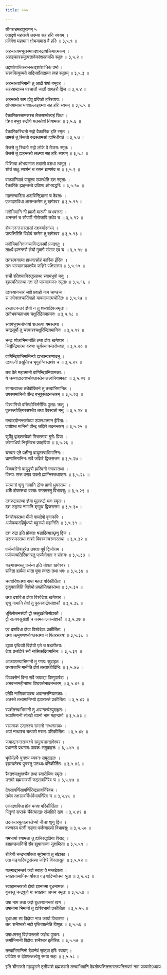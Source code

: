 ```yaml
---
title: ००५

---
```

श्रीगरुडमहापुराणम् ५  
एतादृशे महत्तत्त्वे लक्ष्म्या सह हरिः स्वयम् ।  
प्रविवेश महाभाग क्षोभयामास वै हरिः ॥ ३,५.१ ॥  
  
अहन्तत्त्वमभूत्तस्माज्ज्ञानद्रव्यक्रियात्मकम् ।  
अहङ्कारसमुत्पत्तावेकांशस्तमसि स्मृतः ॥ ३,५.२ ॥  
  
तद्दशांशाधिकरजस्तद्दशांशाधिकं प्रभो ।  
सत्त्वमित्युच्यते सद्भिर्ह्येतदात्मा त्वहं स्मृतम् ॥ ३,५.३ ॥  
  
अहन्तत्त्वाभिमानी तु आदौ शेषो बभूवह ।  
सहस्राब्दाच्च पश्चात्तौ जातौ खगहरौ द्विज ॥ ३,५.४ ॥  
  
अहन्तत्त्वे खग ह्येषु प्रविष्टो हरिरव्ययः ।  
क्षोभयामास भगवाल्लङ्क्ष्म्या सह हरिः स्वयम् ॥ ३,५.५ ॥  
  
वैकारिकस्तामसश्च तैजसश्चेत्यहं त्रिधा ।  
त्रिधा बभूव रुद्रोपि यतस्तेषां नियामकः ॥ ३,५.६ ॥  
  
वैकारिकस्थितो रुद्रो वैकारिक इति स्मृतः ।  
तामसे तु स्थितो रुद्रस्तामसो ह्यभिधीयते ॥ ३,५.७ ॥  
  
तैजसे तु स्थितो रुद्रो लोके वै तैजसः स्मृतः ।  
तैजसे तु ह्यहन्तत्त्वे लक्ष्म्या सह हरिः स्वयम् ॥ ३,५.८ ॥  
  
विशित्वा क्षोभयामास तदासौ दशधा त्वभूत् ।  
श्रोत्रं चक्षुः स्पर्शनं च रसनं घ्राणमेव च ॥ ३,५.९ ॥  
  
वाक्पाणिपादं पायुश्च उपस्थेति दश स्मृताः ।  
वैकारिके ह्यहन्तत्त्वे प्रविश्य क्षोभयद्धरिः ॥ ३,५.१० ॥  
  
महत्तत्त्वादिमा अदाविन्द्रियाणां च देवताः ।  
एकादशविधा आसन्क्रमेण तु खगेश्वर ॥ ३,५.११ ॥  
  
मनोभिमानि नी ह्यादौ वारुणी त्वभवत्तदा ।  
अनन्तरं च सौपर्णी गौरोजापि तथैव च ॥ ३,५.१२ ॥  
  
शेषादनन्तरास्तासां दशवर्षादनंरम् ।  
उत्पत्तिरिति विज्ञेयं क्रमेण तु खगेश्वर ॥ ३,५.१३ ॥  
  
मनोभिमानिनावन्याविन्द्रकामौ प्रजज्ञतुः ।  
तार्क्ष्य ह्यनन्तरौ ज्ञेयौ मुक्तौ संसार एव च ॥ ३,५.१४ ॥  
  
ततस्त्वगात्मा ह्यभवत्सोहं कारिक ईरितः ।  
ततः पाण्यात्मकाश्चैव जज्ञिरे पक्षिसत्तम ॥ ३,५.१५ ॥  
  
शची रतिश्चानिरुद्धस्तथा स्वायंभुवो मनुः ।  
बृहस्पतिस्तथा दक्ष एते पाण्यात्मकाः स्मृताः ॥ ३,५.१६ ॥  
  
दक्षस्यानन्तरं जज्ञे प्रवाहो नाम चाण्डज ।  
स एवोक्तश्चातिंवाहो यापयत्यात्मचोदितः ॥ ३,५.१७ ॥  
  
हस्तादनन्तरं ज्ञेयो न तु शच्यादिवत्स्मृतः ।  
ततोभवन्महाभाग चक्षुरिद्रियमात्मनः ॥ ३,५.१८ ॥  
  
स्वायंभुवमनोर्भार्या शतरूपा यमस्तथा ।  
चन्द्रसूर्यौ तु चत्त्वारश्चक्षुरिन्द्रियमानिनः ॥ ३,५.१९ ॥  
  
चन्द्रः श्रोत्राभिमानीति तथा ज्ञेयः खगेश्वर ।  
जिह्वेन्द्रियात्मा वरुणः सूर्यस्यानन्तरोभवत् ॥ ३,५.२० ॥  
  
वागिन्द्रियाभिमानिन्यो ह्यभवन्वरुणादनु ।  
दक्षपत्नी प्रसूतिश्च भृगुरग्निस्तर्थव च ॥ ३,५.२१ ॥  
  
तत्र वैते महात्मानो वागिन्द्रियनियामकाः ।  
ये क्रव्यादादयश्चोक्तास्तेनन्तत्त्वनियामकाः ॥ ३,५.२२ ॥  
  
साम्यत्वाच्च तथैवोक्तिर्न तु तत्त्वाभिमानितः ।  
उपस्थमानिनो वीन्द्र बभूवुस्तदनन्तरम् ॥ ३,५.२३ ॥  
  
विश्वामित्रो वसिष्टोत्रिर्मरीचिः पुलहः क्रतुः ।  
पुलस्त्योङ्गिरसश्चैव तथा वैवस्वतो मनुः ॥ ३,५.२४ ॥  
  
मन्वादयोनन्तसंख्या उपस्थात्मान ईरिताः ।  
पायोश्च मानिनो वीन्द्र जज्ञिरे तदनन्तरम् ॥ ३,५.२५ ॥  
  
सूर्येषु द्वादशस्वेको मित्रस्तारा गुरोः प्रिया ।  
कोणाधिपो निरृतिश्च प्रवहप्रिया ॥ ३,५.२६ ॥  
  
चत्त्वार एते पक्षीन्द्र वायुतत्त्वाभिमानिनः ।  
घ्राणाभिमानिनः सर्वे जज्ञिरे द्विजसत्तम ॥ ३,५.२७ ॥  
  
विष्ववसेनो वायुपुत्रौ ह्यश्विनौ गणपस्तथा ।  
वित्तपः सप्त वसव उक्तो ह्याग्निस्तथाष्टमः ॥ ३,५.२८ ॥  
  
सत्यानां शृणु नामानि द्रोणः प्राणो ध्रुवस्तथा ।  
अर्के दोषस्तथा वस्कः सप्तमस्तु विभावसुः ॥ ३,५.२९ ॥  
  
दशरुद्रास्तथा ज्ञेया मूलरुद्रो भवः स्मृतः ।  
दश रुद्रस्य नामानि शृणुष्व द्विजसत्तम ॥ ३,५.३० ॥  
  
रैवन्तेयस्तथा भीमो वामदेवो वृषाकपिः ।  
अजैकपादहिर्वुध्न्यो बहुरूपो महानिति ॥ ३,५.३१ ॥  
  
दश रुद्रा इति प्रोक्ताः षडादित्याञ्छृणु द्विज ।  
उरुक्रमस्तथा शक्रो विवस्वान्वरुणस्तथा ॥ ३,५.३२ ॥  
  
पर्जन्योतिबाहुरेत उक्ताः पूर्वं द्विजोत्तम ।  
पर्जन्यव्यतिरिक्तास्तु पञ्चैवोक्ता न संशयः ॥ ३,५.३३ ॥  
  
गङ्गासमस्तु पर्जन्य इति चोक्तः खगेश्वर ।  
सविता ह्यर्यमा धाता पूषा त्वष्टा तथा भगः ॥ ३,५.३४ ॥  
  
चत्वारिंशत्तथा सप्त महतः परिकीर्तिताः ।  
द्वावुक्ताविति विज्ञेयो प्रवहोतिवहस्तथा ॥ ३,५.३५ ॥  
  
तथा दशविधा ज्ञेया विश्वेदेवाः खगेश्वर ।  
शृणु नामानि तेषां तु पुरूरवार्द्रवसंज्ञकौ ॥ ३,५.३६ ॥  
  
धूरिलोचनसंज्ञौ द्वौ क्रतुदक्षेतिसंज्ञकौ ।  
द्वौ सत्यवसुसंज्ञौ च कामकालकसंज्ञकौ ॥ ३,५.३७ ॥  
  
एवं दशविधा ज्ञेया विश्वेदेवाः प्रकीर्तिताः ।  
तथा ऋभुगणश्चोक्तस्तथा च पितरस्त्रयः ॥ ३,५.३८ ॥  
  
द्यावा पृथिव्यौ विज्ञेयौ एते च षडशीतयः ।  
देवाः प्रजज्ञिरे सर्वे नासिकद्रियमानिनः ॥ ३,५.३९ ॥  
  
आकाशस्याभिमानी तु गणपः सुदाहृतः ।  
उभयत्राभि मानीति ज्ञेयं तत्त्वार्थवेदिभिः ॥ ३,५.४० ॥  
  
विष्वक्सेनं विना सर्वे जयाद्या विष्णुपार्षदाः ।  
अभवन्समहीनाश्च विष्वक्सेनादनन्तरम् ॥ ३,५.४१ ॥  
  
एतेपि नासिकायाश्च अवान्तरनियामकाः ।  
अतस्ते तत्त्वमानिभ्यो ह्यवरास्ते प्रकीर्तिताः ॥ ३,५.४२ ॥  
  
स्पर्शतत्त्वाभिमानी तु अपानश्चेत्युदाहृतः ।  
रूपाभिमानी संजज्ञे व्यानो नाम महान्प्रभो ॥ ३,५.४३ ॥  
  
रसात्मक उदानश्च समानो गन्धनामकः ।  
अपां नाथाश्च चत्वारो मरुतः परिकीर्तिताः ॥ ३,५.४४ ॥  
  
जयाद्यनन्तरान्वक्ष्ये समुत्पन्नान्खगेश्वर ।  
प्रधानाग्रे प्रथमजः पावकः समुदाहृतः ॥ ३,५.४५ ॥  
  
भृगोर्महर्षेः पुत्रश्च च्यवनः समुदाहृतः ।  
बृहस्पतेश्च पुत्रस्तु उतथ्यः परिकीर्तितः ॥ ३,५.४६ ॥  
  
रैवतश्चाक्षुषश्चैव तथा स्वारोचिषः स्मृतः ।  
उत्तमो ब्रह्मसावर्णी रुद्रसावर्णिरेव च ॥ ३,५.४७ ॥  
  
देवसावर्णिसावर्णिरिन्द्रसावर्णिरेवच ।  
तथैव दक्षसावर्णिर्धर्मभावर्णिरेव च ॥ ३,५.४८ ॥  
  
एकादशविधा ह्येवं मनवः परिकीर्तिताः ।  
पितॄणां सप्तकं चैवेत्याद्याः संजज्ञिरे खग ॥ ३,५.४९ ॥  
  
तदनन्तरमुत्पन्नास्तेभ्यो नीचाः शृणु द्विज ।  
वरुणस्य पत्नी गङ्गा पर्जन्याख्यो विभावसुः ॥ ३,५.५० ॥  
  
यमभार्या श्यामला तु ह्यनिरुद्धप्रिया विराट् ।  
ब्रह्माण्डमानिनी सैव ह्युषानाम्ना सुशब्दिता ॥ ३,५.५१ ॥  
  
रोहिणी चन्द्रभार्योक्ता सूर्यभार्या तु संज्ञका ।  
एता गङ्गादिषटूसंख्या जज्ञिरे विनतासुत ॥ ३,५.५२ ॥  
  
गङ्गाद्यनन्तरं जज्ञे स्वाहा वै मन्त्रदेवता ।  
स्वाहानामाग्निभार्योक्ता गङ्गादिभ्योधमा श्रुता ॥ ३,५.५३ ॥  
  
स्वाहानन्तरजो ज्ञेयो ज्ञानात्मा बुधनामकः ।  
बुधस्तु चन्द्रपुत्रो यः स्वाहाया अधमः स्मृतः ॥ ३,५.५४ ॥  
  
उषा नाम तथा जज्ञे बुधस्यानन्तरं खग ।  
उषानामा भिमानी तु ह्यश्विभार्या प्रकीर्तिता ॥ ३,५.५५ ॥  
  
बुधाधमा सा विज्ञेया नात्र कार्या विचारणा ।  
ततः शनैश्चरो जज्ञे पृथिव्यात्मेति विश्रुतः ॥ ३,५.५६ ॥  
  
उषाधमस्तु विज्ञेयस्ततो जज्ञेथ पुष्करः ।  
कर्माभिमानी विज्ञेयः शनैश्चर इतीरितः ॥ ३,५.५७ ॥  
  
तत्त्वाभिमानिनो देवानेवं सृष्ट्वा हरिः स्वयम् ।  
प्रविवेश स देवेशस्तत्त्वेषु रमया सहा ॥ ३,५.५८ ॥  
  
इति श्रीगारुडे महापुराणे तृतीयांशे ब्रह्मकाण्डे तत्त्वाभिमानि देवतोत्पत्तितत्तारतम्यनिरूपणं नाम पञ्चमोऽध्यायः